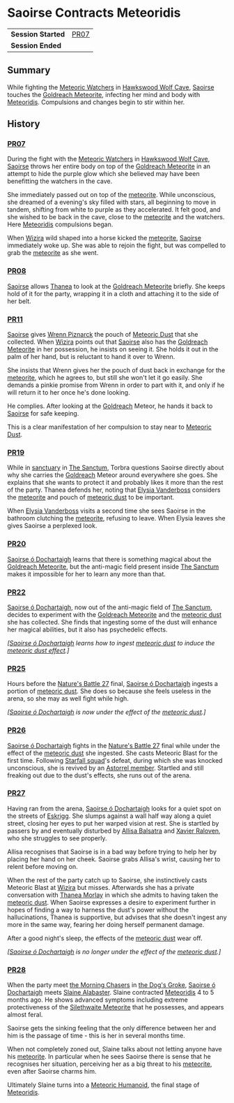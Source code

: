 # Saoirse Contracts Meteoridis

|||
| --- | --- |
| **Session Started** | [PR07](../sessions/PR07.md) | storyline.2
| **Session Ended** | |

## Summary

While fighting the [Meteoric Watchers](../creatures/meteoric-watcher.md) in [Hawkswood Wolf Cave](../civilisations/kingdom-of-astor/SETTLEMENTS/GOLDREACH/hawkswood-wolf-cave.md), [Saoirse](../../../astarus/people/saoirse.md) touches the [Goldreach Meteorite](../items/meteoric/meteorites/goldreach-meteorite.md), infecting her mind and body with [Meteoridis](../mechanics/roleplay/meteoridis.md). Compulsions and changes begin to stir within her.

## History

### [PR07](../sessions/PR07.md)

During the fight with the [Meteoric Watchers](../creatures/meteoric-watcher.md) in [Hawkswood Wolf Cave](../civilisations/kingdom-of-astor/SETTLEMENTS/GOLDREACH/hawkswood-wolf-cave.md), [Saoirse](../../../astarus/people/saoirse.md) throws her entire body on top of the [Goldreach Meteorite](../items/meteoric/meteorites/goldreach-meteorite.md) in an attempt to hide the purple glow which she believed may have been benefitting the watchers in the cave.

She immediately passed out on top of the [meteorite](../items/meteoric/meteorite.md). While unconscious, she dreamed of a evening's sky filled with stars, all beginning to move in tandem, shifting from white to purple as they accelerated. It felt good, and she wished to be back in the cave, close to the [meteorite](../items/meteoric/meteorite.md) and the watchers. Here [Meteoridis](../mechanics/roleplay/meteoridis.md) compulsions began.

When [Wizira](../characters/wizira.md) wild shaped into a horse kicked the [meteorite](../items/meteoric/meteorite.md), [Saoirse](../../../astarus/people/saoirse.md) immediately woke up. She was able to rejoin the fight, but was compelled to grab the [meteorite](../items/meteoric/meteorite.md) as she went.

### [PR08](../sessions/PR08.md)

[Saoirse](../../../astarus/people/saoirse.md) allows [Thanea](../../../astarus/people/thanea.md) to look at the [Goldreach Meteorite](../items/meteoric/meteorites/goldreach-meteorite.md) briefly. She keeps hold of it for the party, wrapping it in a cloth and attaching it to the side of her belt.

### [PR11](../sessions/PR11.md)

[Saoirse](../../../astarus/people/saoirse.md) gives [Wrenn Piznarck](../characters/wrenn-piznarck.md) the pouch of [Meteoric Dust](../items/meteoric/meteoric-dust.md) that she collected. When [Wizira](../characters/wizira.md) points out that [Saoirse](../../../astarus/people/saoirse.md) also has the [Goldreach Meteorite](../items/meteoric/meteorites/goldreach-meteorite.md) in her possession, he insists on seeing it. She holds it out in the palm of her hand, but is reluctant to hand it over to Wrenn.

She insists that Wrenn gives her the pouch of dust back in exchange for the [meteorite](../items/meteoric/meteorite.md), which he agrees to, but still she won't let it go easily. She demands a pinkie promise from Wrenn in order to part with it, and only if he will return it to her once he's done looking.

He complies. After looking at the [Goldreach](../civilisations/kingdom-of-astor/SETTLEMENTS/GOLDREACH/README.md) Meteor, he hands it back to [Saoirse](../../../astarus/people/saoirse.md) for safe keeping.

This is a clear manifestation of her compulsion to stay near to [Meteoric Dust](../items/meteoric/meteoric-dust.md).

### [PR19](../sessions/PR19.md)

While in [sanctuary](../organisations/astorrel/sanctuary.md) in [The Sanctum](../places/buildings/the-sanctum.md), Torbra questions Saoirse directly about why she carries the [Goldreach](../civilisations/kingdom-of-astor/SETTLEMENTS/GOLDREACH/README.md) Meteor around everywhere she goes. She explains that she wants to protect it and probably likes it more than the rest of the party. Thanea defends her, noting that [Elysia Vanderboss](../characters/elysia-vanderboss.md) considers the [meteorite](../items/meteoric/meteorite.md) and pouch of [meteoric dust](../items/meteoric/meteoric-dust.md) to be important.

When [Elysia Vanderboss](../characters/elysia-vanderboss.md) visits a second time she sees Saoirse in the bathroom clutching the [meteorite](../items/meteoric/meteorite.md), refusing to leave. When Elysia leaves she gives Saoirse a perplexed look.

### [PR20](../sessions/PR20.md)

[Saoirse ó Dochartaigh](../characters/saoirse-o-dochartaigh.md) learns that there is something magical about the [Goldreach Meteorite](../items/meteoric/meteorites/goldreach-meteorite.md), but the anti-magic field present inside [The Sanctum](../places/buildings/the-sanctum.md) makes it impossible for her to learn any more than that.

### [PR22](../sessions/PR22.md)

[Saoirse ó Dochartaigh](../characters/saoirse-o-dochartaigh.md), now out of the anti-magic field of [The Sanctum](../places/buildings/the-sanctum.md), decides to experiment with the [Goldreach Meteorite](../items/meteoric/meteorites/goldreach-meteorite.md) and the [meteoric dust](../items/meteoric/meteoric-dust.md) she has collected. She finds that ingesting some of the dust will enhance her magical abilities, but it also has psychedelic effects.

*[[Saoirse ó Dochartaigh](../characters/saoirse-o-dochartaigh.md) learns how to ingest [meteoric dust](../items/meteoric/meteoric-dust.md) to induce the [meteoric dust effect](../items/meteoric/meteoric-dust-effect.md).]*

### [PR25](../sessions/PR25.md)

Hours before the [Nature's Battle 27](ended/natures-battle-27.md) final, [Saoirse ó Dochartaigh](../characters/saoirse-o-dochartaigh.md) ingests a portion of [meteoric dust](../items/meteoric/meteoric-dust.md). She does so because she feels useless in the arena, so she may as well fight while high.

*[[Saoirse ó Dochartaigh](../characters/saoirse-o-dochartaigh.md) is now under the effect of the [meteoric dust](../items/meteoric/meteoric-dust.md).]*

### [PR26](../sessions/PR26.md)

[Saoirse ó Dochartaigh](../characters/saoirse-o-dochartaigh.md) fights in the [Nature's Battle 27](ended/natures-battle-27.md) final while under the effect of the [meteoric dust](../items/meteoric/meteoric-dust.md) she ingested. She casts Meteoric Blast for the first time. Following [Starfall squad](../organisations/astorrel/squads/starfall-squad.md)'s defeat, during which she was knocked unconscious, she is revived by an [Astorrel member](../organisations/astorrel/ranks/astorrel-member.md). Startled and still freaking out due to the dust's effects, she runs out of the arena.

### [PR27](../sessions/PR27.md)

Having ran from the arena, [Saoirse ó Dochartaigh](../characters/saoirse-o-dochartaigh.md) looks for a quiet spot on the streets of [Eskrigg](../places/cities/eskrigg.md). She slumps against a wall half way along a quiet street, closing her eyes to put her warped vision at rest. She is startled by passers by and eventually disturbed by [Allisa Balsatra](../characters/allisa-balsatra.md) and [Xavier Raloven](../characters/xavier-raloven.md), who she struggles to see properly.

Allisa recognises that Saoirse is in a bad way before trying to help her by placing her hand on her cheek. Saoirse grabs Allisa's wrist, causing her to relent before moving on.

When the rest of the party catch up to Saoirse, she instinctively casts Meteoric Blast at [Wizira](../characters/wizira.md) but misses. Afterwards she has a private conversation with [Thanea Morlay](../characters/thanea-morlay.md) in which she admits to having taken the [meteoric dust](../items/meteoric/meteoric-dust.md). When Saoirse expresses a desire to experiment further in hopes of finding a way to harness the dust's power without the hallucinations, Thanea is supportive, but advises that she doesn't ingest any more in the same way, fearing her doing herself permanent damage.

After a good night's sleep, the effects of the [meteoric dust](../items/meteoric/meteoric-dust.md) wear off.

*[[Saoirse ó Dochartaigh](../characters/saoirse-o-dochartaigh.md) is no longer under the effect of the [meteoric dust](../items/meteoric/meteoric-dust.md).]*

### [PR28](../sessions/PR28.md)

When the party meet [the Morning Chasers](../organisations/the-morning-chasers.md) in [the Dog's Groke](../places/buildings/inns-taverns/the-dogs-groke.md), [Saoirse ó Dochartaigh](../characters/saoirse-o-dochartaigh.md) meets [Slaine Alabaster](../characters/slaine-alabaster.md). Slaine contracted [Meteoridis](../mechanics/roleplay/meteoridis.md) 4 to 5 months ago. He shows advanced symptoms including extreme protectiveness of the [Silethwaite Meteorite](../items/meteoric/meteorites/silethwaite-meteorite.md) that he possesses, and appears almost feral.

Saoirse gets the sinking feeling that the only difference between her and him is the passage of time - this is her in several months time.

When not completely zoned out, Slaine talks about not letting anyone have his [meteorite](../items/meteoric/meteorite.md). In particular when he sees Saoirse there is sense that he recognises her situation, perceiving her as a big threat to his [meteorite](../items/meteoric/meteorite.md), even after Saoirse charms him.

Ultimately Slaine turns into a [Meteoric Humanoid](../creatures/meteoric-humanoid.md), the final stage of [Meteoridis](../mechanics/roleplay/meteoridis.md).
